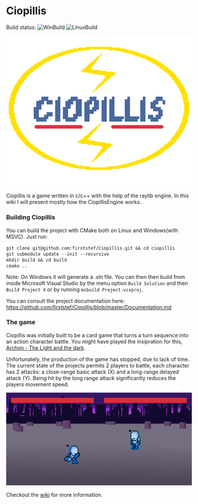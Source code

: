 <h1>Ciopillis</h1>

Build status: ![WinBuild](https://github.com/firststef/Ciopillis/workflows/BuildWindows/badge.svg) ![LinuxBuild](https://github.com/firststef/Ciopillis/workflows/BuildLinux/badge.svg)

![Logo](https://github.com/firststef/Ciopillis/blob/master/Resources/logo.png)

Ciopillis is a game written in c/c++ with the help of the raylib engine. In this wiki I will present mostly how the CiopillisEngine works. 

<h3>Building Ciopillis</h3>
You can build the project with CMake both on Linux and Windows(with MSVC). Just run:

```shell
git clone git@github.com:firststef/Ciopillis.git && cd ciopillis
git submodule update --init --recursive
mkdir build && cd build
cmake ..
```

Note: On Windows it will generate a *.sln* file. You can then then build from inside Microsoft Visual Studio by the menu option `Build Solution` and then `Build Project X` or by running `msbuild Project.vcxproj`.

You can consult the project documentation here: https://github.com/firststef/Ciopillis/blob/master/Documentation.md

### The game

Ciopillis was initially built to be a card game that turns a turn sequence into an action character battle. You might have played the insipration for this, [Archon - The Light and the dark](https://en.wikipedia.org/wiki/Archon:_The_Light_and_the_Dark).

Unfortunately, the production of the game has stopped, due to lack of time. The current state of the projects permits 2 players to battle, each character has 2 attacks: a close-range basic attack (X) and a long-range delayed attack (Y). Being hit by the long range attack significantly reduces the players movement speed.

![Photo](https://github.com/firststef/Ciopillis/blob/master/Resources/Game.PNG)

Checkout the <a href="https://github.com/firststef/Ciopillis/wiki">wiki</a> for more information.

